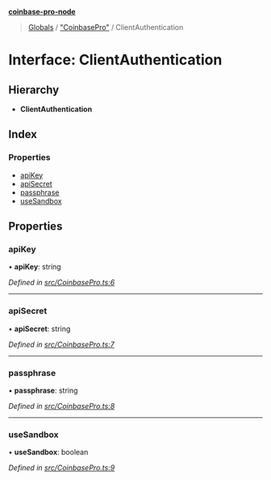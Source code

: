 **[coinbase-pro-node](../README.md)**

> [Globals](../globals.md) / ["CoinbasePro"](../modules/_coinbasepro_.md) / ClientAuthentication

# Interface: ClientAuthentication

## Hierarchy

- **ClientAuthentication**

## Index

### Properties

- [apiKey](_coinbasepro_.clientauthentication.md#apikey)
- [apiSecret](_coinbasepro_.clientauthentication.md#apisecret)
- [passphrase](_coinbasepro_.clientauthentication.md#passphrase)
- [useSandbox](_coinbasepro_.clientauthentication.md#usesandbox)

## Properties

### apiKey

• **apiKey**: string

_Defined in [src/CoinbasePro.ts:6](https://github.com/bennyn/coinbase-pro-node/blob/26bf4d8/src/CoinbasePro.ts#L6)_

---

### apiSecret

• **apiSecret**: string

_Defined in [src/CoinbasePro.ts:7](https://github.com/bennyn/coinbase-pro-node/blob/26bf4d8/src/CoinbasePro.ts#L7)_

---

### passphrase

• **passphrase**: string

_Defined in [src/CoinbasePro.ts:8](https://github.com/bennyn/coinbase-pro-node/blob/26bf4d8/src/CoinbasePro.ts#L8)_

---

### useSandbox

• **useSandbox**: boolean

_Defined in [src/CoinbasePro.ts:9](https://github.com/bennyn/coinbase-pro-node/blob/26bf4d8/src/CoinbasePro.ts#L9)_
